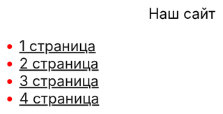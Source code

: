 <html>
 <head>
 <style>
body{background-color: #FFFFFF; color: black; font-size: 25pt} 
   ul{color: red;
   }
   
  </style>
 </head>
 <body>
  <p align="center">Наш сайт</p>
 <ul>
  <li><a href="1">1 страница</a></li>
  <li><a href="2.html">2 страница</a></li>
  <li><a href="Марина.html">3 страница</a></li>
  <li><a href="4.html">4 страница</a></li>
</ul>
 </body>
</html>

